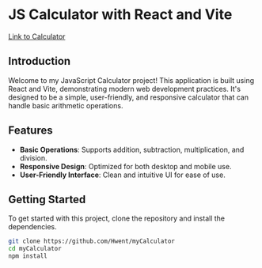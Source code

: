 # JS Calculator with React and Vite
[Link to Calculator](https://hwent.github.io/myCalculator/)
## Introduction

Welcome to my JavaScript Calculator project! This application is built using React and Vite, demonstrating modern web development practices. It's designed to be a simple, user-friendly, and responsive calculator that can handle basic arithmetic operations.

## Features

- **Basic Operations**: Supports addition, subtraction, multiplication, and division.
- **Responsive Design**: Optimized for both desktop and mobile use.
- **User-Friendly Interface**: Clean and intuitive UI for ease of use.

## Getting Started

To get started with this project, clone the repository and install the dependencies.

```bash
git clone https://github.com/Hwent/myCalculator
cd myCalculator
npm install


